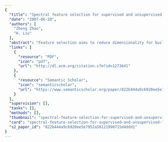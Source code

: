 ```yaml
---
{
  "title": "Spectral feature selection for supervised and unsupervised learning",
  "date": "2007-06-20",
  "authors": [
    "Zheng Zhao",
    "H. Liu"
  ],
  "abstract": "Feature selection aims to reduce dimensionality for building comprehensible learning models with good generalization performance. Feature selection algorithms are largely studied separately according to the type of learning: supervised or unsupervised. This work exploits intrinsic properties underlying supervised and unsupervised feature selection algorithms, and proposes a unified framework for feature selection based on spectral graph theory. The proposed framework is able to generate families of algorithms for both supervised and unsupervised feature selection. And we show that existing powerful algorithms such as ReliefF (supervised) and Laplacian Score (unsupervised) are special cases of the proposed framework. To the best of our knowledge, this work is the first attempt to unify supervised and unsupervised feature selection, and enable their joint study under a general framework. Experiments demonstrated the efficacy of the novel algorithms derived from the framework.",
  "links": [
    {
      "resource": "PDF",
      "icon": "pdf",
      "url": "http://dl.acm.org/citation.cfm?id=1273641"
    },
    {
      "resource": "Semantic Scholar",
      "icon": "semanticscholar",
      "url": "https://www.semanticscholar.org/paper/822b444a9c6920ee5e7952a50121990715d4ddd1"
    }
  ],
  "supervision": [],
  "tasks": [],
  "methods": [],
  "thumbnail": "spectral-feature-selection-for-supervised-and-unsupervised-learning-thumb.jpg",
  "card": "spectral-feature-selection-for-supervised-and-unsupervised-learning-card.jpg",
  "s2_paper_id": "822b444a9c6920ee5e7952a50121990715d4ddd1"
}
---
```


